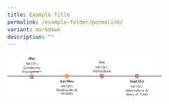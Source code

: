 ```yaml
---
title: Example Title
permalink: /example-folder/permalink/
variant: markdown
description: ""
---
```

<p></p>
<div class="isomer-image-wrapper">
<img style="width: 70%;" height="auto" width="100%" alt="" src="/images/timelinenkind.png">
</div>
<p></p>